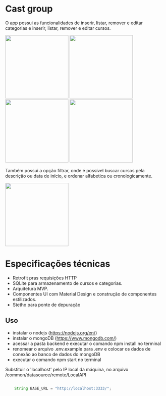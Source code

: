 # Cast group

O app possui as funcionalidades de inserir, listar, remover e editar categorias e inserir, listar, remover e editar cursos.

<img src="https://user-images.githubusercontent.com/56129260/96529998-dd0f7100-125c-11eb-9087-d54138a33c32.png" width="200"> <img src="https://user-images.githubusercontent.com/56129260/96530420-c6b5e500-125d-11eb-9afd-43d643c8d8c1.png" width="200">
<img src="https://user-images.githubusercontent.com/56129260/96530478-ecdb8500-125d-11eb-9ec6-b05522901478.png" width="200"> <img src="https://user-images.githubusercontent.com/56129260/96530546-0bda1700-125e-11eb-862f-bddbdd1498f8.png" width="200">

Também possui a opção filtrar, onde é possível buscar cursos pela descrição ou data de início, e ordenar alfabetica ou cronologicamente.

<img src="https://user-images.githubusercontent.com/56129260/96530771-81de7e00-125e-11eb-9e6d-61e796c8ce11.png" width="200">

# Especificações técnicas
- Retrofit pras requisições HTTP
- SQLite para armazenamento de cursos e categorias.
- Arquitetura MVP.
- Componentes UI com Material Design e construção de componentes estilizados.
- Stetho para ponte de depuração

## Uso

- instalar o nodejs (https://nodejs.org/en/)
- instalar o mongoDB (https://www.mongodb.com/)
- acessar a pasta backend e executar o comando npm install no terminal
- renomear o arquivo .env.example para .env e colocar os dados de conexão ao banco de dados do mongoDB
- executar o comando npm start no terminal

Substituir o 'localhost' pelo IP local da máquina, no arquivo /common/datasource/remote/LocalAPI 

```java

    String BASE_URL = "http://localhost:3333/";
```
